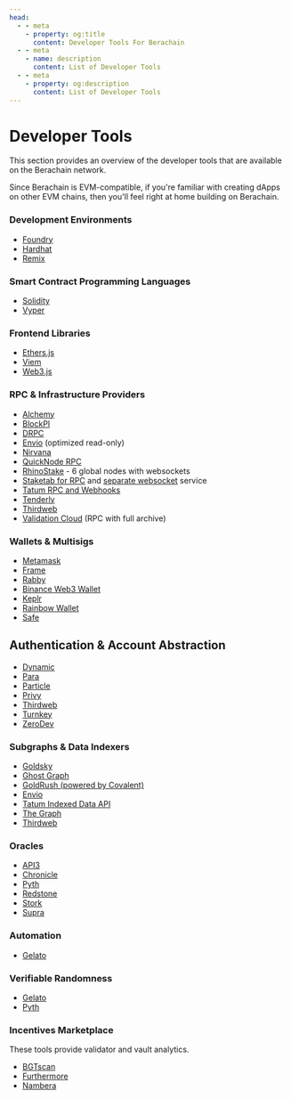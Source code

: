 ```yaml
---
head:
  - - meta
    - property: og:title
      content: Developer Tools For Berachain
  - - meta
    - name: description
      content: List of Developer Tools
  - - meta
    - property: og:description
      content: List of Developer Tools
---
```


<script setup>
  import config from '@berachain/config/constants.json';
</script>

# Developer Tools

This section provides an overview of the developer tools that are available on the Berachain network.

Since Berachain is EVM-compatible, if you're familiar with creating dApps on other EVM chains, then you'll feel right at home building on Berachain.

### Development Environments

- [Foundry](https://github.com/foundry-rs/foundry)
- [Hardhat](https://hardhat.org/)
- [Remix](https://remix.ethereum.org/)

### Smart Contract Programming Languages

- [Solidity](https://docs.soliditylang.org/en/v0.8.20/)
- [Vyper](https://docs.vyperlang.org/en/stable/)

### Frontend Libraries

- [Ethers.js](https://docs.ethers.org/v5/)
- [Viem](https://viem.sh)
- [Web3.js](https://web3js.readthedocs.io/en/v1.10.0/)

### RPC & Infrastructure Providers

- [Alchemy](https://docs.alchemy.com/reference/berachain-api-quickstart)
- [BlockPI](https://blockpi.io/)
- [DRPC](https://drpc.org/chainlist/berachain)
- [Envio](https://envio.dev) (optimized read-only)
- [Nirvana](https://nirvanalabs.io/nodes/berachain)
- [QuickNode RPC](https://quicknode.notion.site/QuickNode-Benefits-for-Berachain-Developers-175d54ec5d644f598fde797633add2c1?pvs=4)
- [RhinoStake](https://rhinostake.com/resources/berachain-apis) - 6 global nodes with websockets
- [Staketab for RPC](https://bera-evm-rpc.staketab.org:443) and [separate websocket](wss://bera-evm-ws.staketab.org:443) service
- [Tatum RPC and Webhooks](https://tatum.io/berachain-and-tatum)
- [Tenderly](https://dashboard.tenderly.co/)
- [Thirdweb](https://thirdweb.com/chainlist)
- [Validation Cloud](https://www.validationcloud.io/berachain-rpc) (RPC with full archive)

### Wallets & Multisigs

- [Metamask](https://metamask.io/)
- [Frame](https://frame.sh/)
- [Rabby](https://rabby.io/)
- [Binance Web3 Wallet](https://www.binance.com/en/web3wallet)
- [Keplr](https://keplr.app/)
- [Rainbow Wallet](https://rainbow.me/en/)
- [Safe](https://safe.berachain.com/welcome)

## Authentication & Account Abstraction

- [Dynamic](https://www.dynamic.xyz/)
- [Para](https://getpara.com)
- [Particle](https://particle.network/)
- [Privy](https://www.privy.io/)
- [Thirdweb](https://thirdweb.com/explore/smart-wallet)
- [Turnkey](https://www.turnkey.com/)
- [ZeroDev](https://zerodev.app/)

### Subgraphs & Data Indexers

- [Goldsky](https://docs.goldsky.com/chains/berachain)
- [Ghost Graph](https://ghostgraph.xyz)
- [GoldRush (powered by Covalent)](https://goldrush.dev/docs/networks/berachain-testnet/)
- [Envio](https://envio.dev)
- [Tatum Indexed Data API](https://tatum.io/berachain-and-tatum)
- [The Graph](https://thegraph.com/)
- [Thirdweb](https://thirdweb.com/insight?ref=blog.thirdweb.com)

### Oracles

- [API3](https://api3.org)
- [Chronicle](https://chroniclelabs.org/)
- [Pyth](https://pyth.network/)
- [Redstone](https://docs.redstone.finance/docs/introduction)
- [Stork](https://www.stork.network)
- [Supra](https://supra.com)

### Automation

- [Gelato](https://www.gelato.network/web3-functions)

### Verifiable Randomness

- [Gelato](https://app.gelato.network/vrf)
- [Pyth](https://docs.pyth.network/entropy)

### Incentives Marketplace

These tools provide validator and vault analytics.

- [BGTscan](https://bgtscan.com/bribe-market/bgt-emission-rates)
- [Furthermore](https://furthermore.app/)
- [Nambera](https://nambera.com/)
